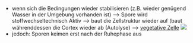 - wenn sich die Bedingungen wieder stabilisieren (z.B. wieder genügend Wasser in der Umgebung vorhanden ist) --> Spore wird stoffwechseltechnisch Aktiv --> baut die Zellstruktur wieder auf (baut währenddessen die Cortex wieder ab (Autolyse) 
--> [vegetative Zelle](vegetative%20Zelle.md)
![](Pasted%20image%2020231019141737.png)
- jedoch: Sporen keimen erst nach der Ruhephase aus 